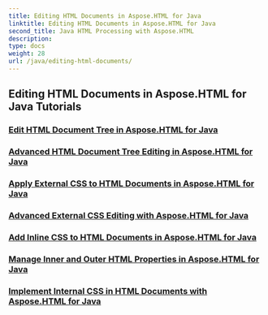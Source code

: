 ```yaml
---
title: Editing HTML Documents in Aspose.HTML for Java
linktitle: Editing HTML Documents in Aspose.HTML for Java
second_title: Java HTML Processing with Aspose.HTML
description: 
type: docs
weight: 28
url: /java/editing-html-documents/
---
```


## Editing HTML Documents in Aspose.HTML for Java Tutorials
### [Edit HTML Document Tree in Aspose.HTML for Java](./edit-html-document-tree/)
### [Advanced HTML Document Tree Editing in Aspose.HTML for Java](./advanced-html-document-tree-editing/)
### [Apply External CSS to HTML Documents in Aspose.HTML for Java](./apply-external-css-html-documents/)
### [Advanced External CSS Editing with Aspose.HTML for Java](./advanced-external-css-editing/)
### [Add Inline CSS to HTML Documents in Aspose.HTML for Java](./add-inline-css-html-documents/)
### [Manage Inner and Outer HTML Properties in Aspose.HTML for Java](./manage-inner-outer-html-properties/)
### [Implement Internal CSS in HTML Documents with Aspose.HTML for Java](./implement-internal-css-html-documents/)
